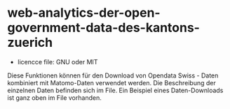 # web-analytics-der-open-government-data-des-kantons-zuerich

- licencce file: GNU oder MIT


Diese Funktionen können für den Download von Opendata Swiss - Daten kombiniert mit Matomo-Daten verwendet werden. 
Die Beschreibung der einzelnen Daten befinden sich im File.
Ein Beispiel eines Daten-Downloads ist ganz oben im File vorhanden.
